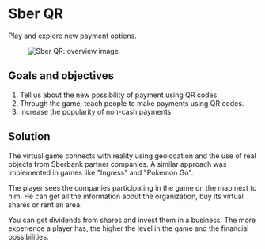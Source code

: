 # Sber QR

Play and explore new payment options.

<figure>
    <img src="{{ site.baseurl }}/assets/img/projects/sber-qr/sber-qr-1-overview.png" alt="Sber QR: overview image"/>
</figure>

## Goals and objectives
1. Tell us about the new possibility of payment using QR codes.
2. Through the game, teach people to make payments using QR codes.
3. Increase the popularity of non-cash payments.

## Solution

The virtual game connects with reality using geolocation and the use of real objects from Sberbank partner companies. A similar approach was implemented in games like "Ingress" and "Pokemon Go".

The player sees the companies participating in the game on the map next to him. He can get all the information about the organization, buy its virtual shares or rent an area.

You can get dividends from shares and invest them in a business. The more experience a player has, the higher the level in the game and the financial possibilities.
